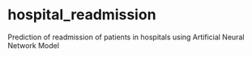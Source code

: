 # hospital_readmission

Prediction of readmission of patients in hospitals using Artificial Neural Network Model
